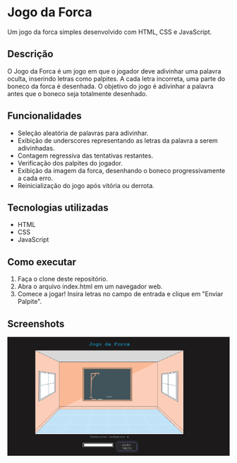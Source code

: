 # Jogo da Forca

Um jogo da forca simples desenvolvido com HTML, CSS e JavaScript.

## Descrição

O Jogo da Forca é um jogo em que o jogador deve adivinhar uma palavra oculta, inserindo letras como palpites. A cada letra incorreta, uma parte do boneco da forca é desenhada. O objetivo do jogo é adivinhar a palavra antes que o boneco seja totalmente desenhado.

## Funcionalidades

- Seleção aleatória de palavras para adivinhar.
- Exibição de underscores representando as letras da palavra a serem adivinhadas.
- Contagem regressiva das tentativas restantes.
- Verificação dos palpites do jogador.
- Exibição da imagem da forca, desenhando o boneco progressivamente a cada erro.
- Reinicialização do jogo após vitória ou derrota.

## Tecnologias utilizadas

- HTML
- CSS
- JavaScript

## Como executar

1. Faça o clone deste repositório.
2. Abra o arquivo index.html em um navegador web.
3. Comece a jogar! Insira letras no campo de entrada e clique em "Enviar Palpite".

## Screenshots

![Jogo da Forca](images/screenshot.png)
